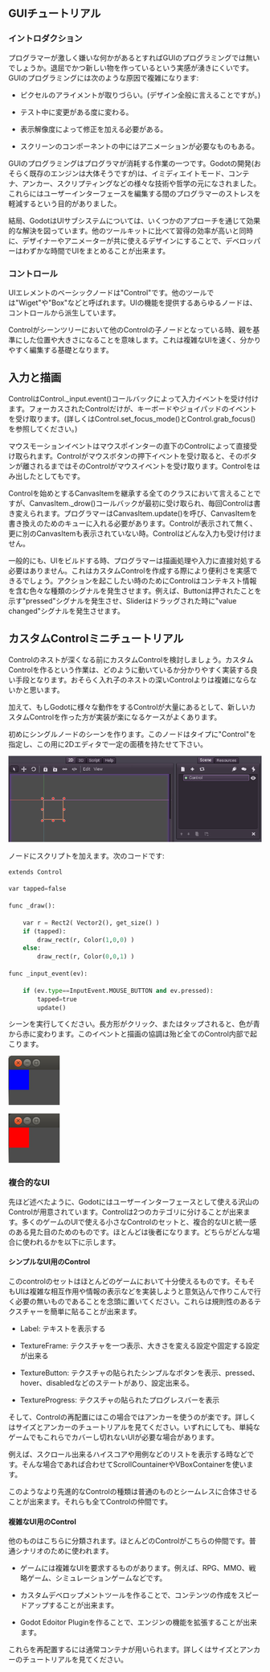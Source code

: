## GUIチュートリアル

### イントロダクション

プログラマーが激しく嫌いな何かがあるとすればGUIのプログラミングでは無いでしょうか。退屈でかつ新しい物を作っているという実感が湧きにくいです。GUIのプログラミングには次のような原因で複雑になります:

* ピクセルのアライメントが取りづらい。(デザイン全般に言えることですが。)

* テスト中に変更がある度に変わる。

* 表示解像度によって修正を加える必要がある。

* スクリーンのコンポーネントの中にはアニメーションが必要なものもある。

GUIのプログラミングはプログラマが消耗する作業の一つです。Godotの開発(おそらく既存のエンジンは大体そうですが)は、イミディエイトモード、コンテナ、アンカー、スクリプティングなどの様々な技術や哲学の元になされました。これらにはユーザーインターフェースを編集する間のプログラマーのストレスを軽減するという目的がありました。


結局、GodotはUIサブシステムについては、いくつかのアプローチを通じて効果的な解決を図っています。他のツールキットに比べて習得の効率が高いと同時に、デザイナーやアニメーターが共に使えるデザインにすることで、デベロッパーはわずかな時間でUIをまとめることが出来ます。

### コントロール

UIエレメントのベーシックノードは"Control"です。他のツールでは"Wiget"や"Box"などと呼ばれます。UIの機能を提供するあらゆるノードは、コントロールから派生しています。

Controlがシーンツリーにおいて他のControlの子ノードとなっている時、親を基準にした位置や大きさになることを意味します。これは複雑なUIを速く、分かりやすく編集する基礎となります。

## 入力と描画

ControlはControl._input.event()コールバックによって入力イベントを受け付けます。フォーカスされたControlだけが、キーボードやジョイパッドのイベントを受け取ります。(詳しくはControl.set_focus_mode()とControl.grab_focus()を参照してください。)

マウスモーションイベントはマウスポインターの直下のControlによって直接受け取られます。Controlがマウスボタンの押下イベントを受け取ると、そのボタンが離されるまではそのControlがマウスイベントを受け取ります。Controlをはみ出したとしてもです。

Controlを始めとするCanvasItemを継承する全てのクラスにおいて言えることですが、CanvasItem._drow()コールバックが最初に受け取られ、毎回Controlは書き変えられます。プログラマーはCanvasItem.update()を呼び、CanvasItemを書き換えのためのキューに入れる必要があります。Controlが表示されて無く、更に別のCanvasItemも表示されていない時。Controlはどんな入力も受け付けません。

一般的にも、UIをビルドする時、プログラマーは描画処理や入力に直接対処する必要はありません。これはカスタムControlを作成する際により便利さを実感できるでしょう。アクションを起こしたい時のためにControlはコンテキスト情報を含む色々な種類のシグナルを発生させます。例えば、Buttonは押されたことを示す"pressed"シグナルを発生させ、Sliderはドラッグされた時に"value changed"シグナルを発生させます。

## カスタムControlミニチュートリアル

Controlのネストが深くなる前にカスタムControlを検討しましょう。カスタムControlを作るという作業は、どのように動いているか分かりやすく実装する良い手段となります。おそらく入れ子のネストの深いControlよりは複雑にならないかと思います。

加えて、もしGodotに様々な動作をするControlが大量にあるとして、新しいカスタムControlを作った方が実装が楽になるケースがよくあります。

初めにシングルノードのシーンを作ります。このノードはタイプに"Control"を指定し、この用に2Dエディタで一定の面積を持たせて下さい。

![singlecontrol](./Learning-step-by-step-assets/GUI-tutorial/singlecontrol.png)

ノードにスクリプトを加えます。次のコードです:

```python
extends Control

var tapped=false

func _draw():

    var r = Rect2( Vector2(), get_size() )
    if (tapped):
        draw_rect(r, Color(1,0,0) )
    else:
        draw_rect(r, Color(0,0,1) )

func _input_event(ev):

    if (ev.type==InputEvent.MOUSE_BUTTON and ev.pressed):
        tapped=true
        update()
```

シーンを実行してください。長方形がクリック、またはタップされると、色が青から赤に変わります。このイベントと描画の協調は殆ど全てのControl内部で起こります。

![ctrl_normal](./Learning-step-by-step-assets/GUI-tutorial/ctrl_normal.png)

![ctrl-tapped](./Learning-step-by-step-assets/GUI-tutorial/ctrl_tapped.png)

### 複合的なUI

先ほど述べたように、Godotにはユーザーインターフェースとして使える沢山のControlが用意されています。Controlは2つのカテゴリに分けることが出来ます。多くのゲームのUIで使える小さなControlのセットと、複合的なUIと統一感のある見た目のためのものです。ほとんどは後者になります。どちらがどんな場合に使われるかを以下に示します。

#### シンプルなUI用のControl

このcontrolのセットはほとんどのゲームにおいて十分使えるものです。そもそもUIは複雑な相互作用や情報の表示などを実装しようと意気込んで作りこんで行く必要の無いものであることを念頭に置いてください。これらは規則性のあるテクスチャーを簡単に貼ることが出来ます。

* Label: テキストを表示する

* TextureFrame: テクスチャを一つ表示、大きさを変える設定や固定する設定が出来る

* TextureButton: テクスチャの貼られたシンプルなボタンを表示、pressed、hover、disabledなどのステートがあり、設定出来る。

* TextureProgress: テクスチャの貼られたプログレスバーを表示

そして、Controlの再配置にはこの場合ではアンカーを使うのが楽です。詳しくはサイズとアンカーのチュートリアルを見てください。いずれにしても、単純なゲームでもこれらでカバーし切れないUIが必要な場合があります。

例えば、スクロール出来るハイスコアや用例などのリストを表示する時などです。そんな場合であれば合わせてScrollCountainerやVBoxContainerを使います。

このようなより先進的なControlの種類は普通のものとシームレスに合体させることが出来ます。それらも全てControlの仲間です。

#### 複雑なUI用のControl

他のものはこちらに分類されます。ほとんどのControlがこちらの仲間です。普通シナリオのために使われます。

* ゲームには複雑なUIを要求するものがあります。例えば、RPG、MMO、戦略ゲーム、シミュレーションゲームなどです。

* カスタムデベロップメントツールを作ることで、コンテンツの作成をスピードアップすることが出来ます。

* Godot Edoitor Pluginを作ることで、エンジンの機能を拡張することが出来ます。

これらを再配置するには通常コンテナが用いられます。詳しくはサイズとアンカーのチュートリアルを見てください。
